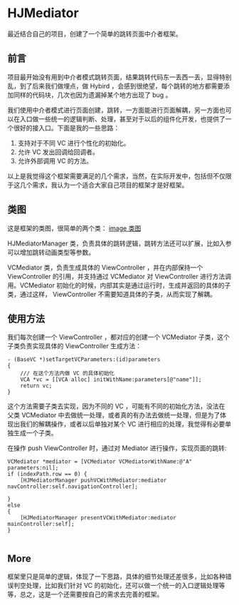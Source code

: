 # HJMediator
最近结合自己的项目，创建了一个简单的跳转页面中介者框架。

## 前言

项目最开始没有用到中介者模式跳转页面，结果跳转代码东一丢西一丢，显得特别乱，到了后来我们做埋点，做 Hybird ，会感到很绝望，每个跳转的地方都需要添加同样的代码块，几次也因为遗漏掉某个地方出现了 bug 。

我们使用中介者模式进行页面创建，跳转，一方面能进行页面解耦，另一方面也可以在入口做一些统一的逻辑判断、处理，甚至对于以后的组件化开发，也提供了一个很好的接入口。下面是我的一些思路：

1. 支持对于不同 VC 进行个性化的初始化。
2. 允许 VC 发出回调给回调者。
3. 允许外部调用 VC 的方法。

以上是我觉得这个框架需要满足的几个需求，当然，在实际开发中，包括但不仅限于这几个需求，我认为一个适合大家自己项目的框架才是好框架。

## 类图

这是框架的类图，很简单的两个类：
[image 类图](https://github.com/eassy/LibraryImgs/blob/master/HJMediatorManager/WechatIMG42.jpeg)

HJMediatorManager 类，负责具体的跳转逻辑，跳转方法还可以扩展，比如入参可以增加跳转动画类型等参数。

VCMediator 类，负责生成具体的 ViewController ，并在内部保持一个 ViewController 的引用，并支持通过 VCMediator 对 ViewController 进行方法调用。VCMediator 初始化的时候，内部其实是通过运行时，生成并返回的具体的子类，通过这样， ViewController 不需要知道具体的子类，从而实现了解耦。

## 使用方法
我们每次创建一个 ViewController ，都对应的创建一个 VCMediator 子类，这个子类负责实现具体的 ViewController 生成方法：

```
- (BaseVC *)setTargetVCParameters:(id)parameters
{
    /// 在这个方法内做 VC 的具体初始化
    VCA *vc = [[VCA alloc] initWithName:parameters[@"name"]];
    return vc;
}
```
这个方法需要子类去实现，因为不同的 VC ，可能有不同的初始化方法，没法在 父类 VCMediator 中去做统一处理，或者真的有办法去做统一处理，但是为了体现出我们的解耦操作，或者以后单独对某个 VC 进行相应的处理，我觉得有必要单独生成一个子类。

在操作 push ViewController 时，通过对 Mediator 进行操作，实现页面的跳转:

```
VCMediator *mediator = [VCMediator VCMediatorWithName:@"A" parameters:nil];
if (indexPath.row == 0) {
    [HJMediatorManager pushVCWithMediator:mediator navController:self.navigationController];
    
}
else
{
    [HJMediatorManager presentVCWithMediator:mediator mainController:self];
}
    
```

## More

框架里只是简单的逻辑，体现了一下思路，具体的细节处理还差很多，比如各种错误判空处理，比如我们针对 VC 的初始化，还可以做一个统一的入口逻辑处理等等，总之，这是一个还需要按自己的需求去完善的框架。

